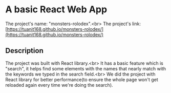 # A basic React Web App

The project's name: "monsters-rolodex".<br\>
The project's link: [https://tuanit168.github.io/monsters-rolodex/](https://tuanit168.github.io/monsters-rolodex/)

## Description

The project was built with React library.<br\>
It has a basic feature which is "search", it helps find some elements with the names that nearly match with the keywords we typed in the search field.<br\> 
We did the project with React library for better performance(to ensure the whole page won't get reloaded again every time we're doing the search).
